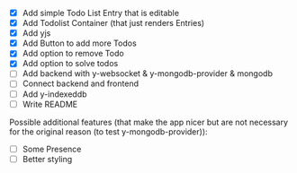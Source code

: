 - [x] Add simple Todo List Entry that is editable
- [x] Add Todolist Container (that just renders Entries)
- [x] Add yjs
- [x] Add Button to add more Todos
- [x] Add option to remove Todo
- [x] Add option to solve todos
- [ ] Add backend with y-websocket & y-mongodb-provider & mongodb
- [ ] Connect backend and frontend
- [ ] Add y-indexeddb
- [ ] Write README

Possible additional features (that make the app nicer but are not necessary for the original reason (to test y-mongodb-provider)):

- [ ] Some Presence
- [ ] Better styling
